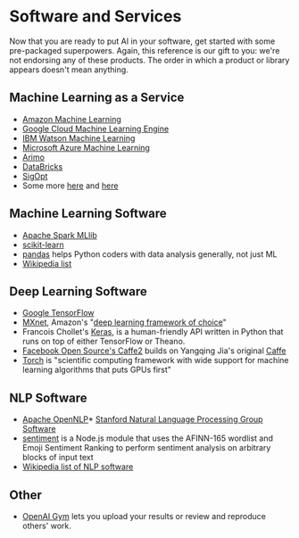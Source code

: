 # Software and Services

Now that you are ready to put AI in your software, get started with some pre-packaged superpowers. Again, this reference is our gift to you: we're not endorsing any of these products. The order in which a product or library appears doesn't mean anything. 

## Machine Learning as a Service
* [Amazon Machine Learning](https://aws.amazon.com/machine-learning/)
* [Google Cloud Machine Learning Engine](https://cloud.google.com/ml-engine/)
* [IBM Watson Machine Learning](https://developer.ibm.com/clouddataservices/docs/ibm-watson-machine-learning/)
* [Microsoft Azure Machine Learning](https://azure.microsoft.com/en-us/services/machine-learning/)
* [Arimo](https://arimo.com/)
* [DataBricks](https://databricks.com/)
* [SigOpt](https://sigopt.com/)
* Some more [here](https://www.quora.com/What-are-the-best-machine-learning-as-a-service-MLaaS-companies-and-startups) and [here](http://www.butleranalytics.com/20-machine-learning-service-platforms/)

## Machine Learning Software
* [Apache Spark MLlib](http://spark.apache.org/mllib/)
* [scikit-learn](http://scikit-learn.org/stable/)
* [pandas](http://pandas.pydata.org/) helps Python coders with data analysis generally, not just ML
* [Wikipedia list](https://en.wikipedia.org/wiki/Machine_learning#Software)

## Deep Learning Software
* [Google TensorFlow](https://www.tensorflow.org/)
* [MXnet](http://mxnet.io/), Amazon's "[deep learning framework of choice](http://www.allthingsdistributed.com/2016/11/mxnet-default-framework-deep-learning-aws.html)"
* Francois Chollet's [Keras](https://keras.io/), is a human-friendly API written in Python that runs on top of either TensorFlow or Theano. 
* [Facebook Open Source's Caffe2](https://caffe2.ai/) builds on Yangqing Jia's original [Caffe](http://caffe.berkeleyvision.org/)
* [Torch](http://torch.ch/) is "scientific computing framework with wide support for machine learning algorithms that puts GPUs first"

## NLP Software
* [Apache OpenNLP](https://opennlp.apache.org/)* [Stanford Natural Language Processing Group Software](https://nlp.stanford.edu/software/)
* [sentiment](https://github.com/thisandagain/sentiment) is a Node.js module that uses the AFINN-165 wordlist and Emoji Sentiment Ranking to perform sentiment analysis on arbitrary blocks of input text
* [Wikipedia list of NLP software](https://en.wikipedia.org/wiki/Category:Natural_language_processing_software)

## Other
* [OpenAI Gym](https://gym.openai.com/) lets you upload your results or review and reproduce others' work. 
